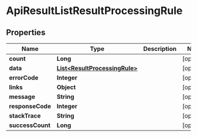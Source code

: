 
# ApiResultListResultProcessingRule

## Properties
Name | Type | Description | Notes
------------ | ------------- | ------------- | -------------
**count** | **Long** |  |  [optional]
**data** | [**List&lt;ResultProcessingRule&gt;**](ResultProcessingRule.md) |  |  [optional]
**errorCode** | **Integer** |  |  [optional]
**links** | **Object** |  |  [optional]
**message** | **String** |  |  [optional]
**responseCode** | **Integer** |  |  [optional]
**stackTrace** | **String** |  |  [optional]
**successCount** | **Long** |  |  [optional]



